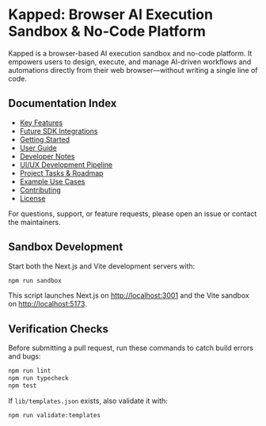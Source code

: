 # Kapped: Browser AI Execution Sandbox & No-Code Platform

Kapped is a browser-based AI execution sandbox and no-code platform. It empowers users to design, execute, and manage AI-driven workflows and automations directly from their web browser—without writing a single line of code.

## Documentation Index

- [Key Features](docs/key-features.md)
- [Future SDK Integrations](docs/future-integrations.md)
- [Getting Started](docs/getting-started.md)
- [User Guide](docs/user-guide.md)
- [Developer Notes](docs/dev-notes.md)
- [UI/UX Development Pipeline](docs/uiux-pipeline.md)
- [Project Tasks & Roadmap](docs/tasks.md)
- [Example Use Cases](docs/use-cases.md)
- [Contributing](docs/contributing.md)
- [License](docs/license.md)

For questions, support, or feature requests, please open an issue or contact the maintainers.

## Sandbox Development

Start both the Next.js and Vite development servers with:

```bash
npm run sandbox
```

This script launches Next.js on [http://localhost:3001](http://localhost:3001) and the Vite sandbox on [http://localhost:5173](http://localhost:5173).

## Verification Checks

Before submitting a pull request, run these commands to catch build errors and bugs:

```bash
npm run lint
npm run typecheck
npm test
```

If `lib/templates.json` exists, also validate it with:

```bash
npm run validate:templates
```


